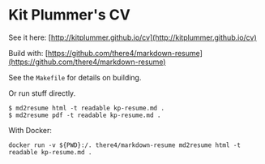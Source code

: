 Kit Plummer's CV
==

See it here: [http://kitplummer.github.io/cv](http://kitplummer.github.io/cv)

Build with: [https://github.com/there4/markdown-resume](https://github.com/there4/markdown-resume)

See the `Makefile` for details on building.

Or run stuff directly.

```
$ md2resume html -t readable kp-resume.md .
$ md2resume pdf -t readable kp-resume.md .
```

With Docker:

```
docker run -v ${PWD}:/. there4/markdown-resume md2resume html -t readable kp-resume.md .
```
